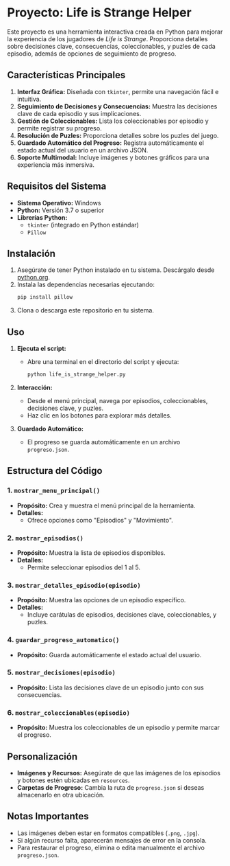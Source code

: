 # Proyecto: Life is Strange Helper

Este proyecto es una herramienta interactiva creada en Python para mejorar la experiencia de los jugadores de *Life is Strange*. Proporciona detalles sobre decisiones clave, consecuencias, coleccionables, y puzles de cada episodio, además de opciones de seguimiento de progreso.

## Características Principales

1. **Interfaz Gráfica:** Diseñada con `tkinter`, permite una navegación fácil e intuitiva.
2. **Seguimiento de Decisiones y Consecuencias:** Muestra las decisiones clave de cada episodio y sus implicaciones.
3. **Gestión de Coleccionables:** Lista los coleccionables por episodio y permite registrar su progreso.
4. **Resolución de Puzles:** Proporciona detalles sobre los puzles del juego.
5. **Guardado Automático del Progreso:** Registra automáticamente el estado actual del usuario en un archivo JSON.
6. **Soporte Multimodal:** Incluye imágenes y botones gráficos para una experiencia más inmersiva.

## Requisitos del Sistema

- **Sistema Operativo:** Windows
- **Python:** Versión 3.7 o superior
- **Librerías Python:**
  - `tkinter` (integrado en Python estándar)
  - `Pillow`

## Instalación

1. Asegúrate de tener Python instalado en tu sistema. Descárgalo desde [python.org](https://www.python.org/).
2. Instala las dependencias necesarias ejecutando:
   ```bash
   pip install pillow
   ```
3. Clona o descarga este repositorio en tu sistema.

## Uso

1. **Ejecuta el script:**
   - Abre una terminal en el directorio del script y ejecuta:
     ```bash
     python life_is_strange_helper.py
     ```

2. **Interacción:**
   - Desde el menú principal, navega por episodios, coleccionables, decisiones clave, y puzles.
   - Haz clic en los botones para explorar más detalles.

3. **Guardado Automático:**
   - El progreso se guarda automáticamente en un archivo `progreso.json`.

## Estructura del Código

### 1. `mostrar_menu_principal()`
- **Propósito:** Crea y muestra el menú principal de la herramienta.
- **Detalles:**
  - Ofrece opciones como "Episodios" y "Movimiento".

### 2. `mostrar_episodios()`
- **Propósito:** Muestra la lista de episodios disponibles.
- **Detalles:**
  - Permite seleccionar episodios del 1 al 5.

### 3. `mostrar_detalles_episodio(episodio)`
- **Propósito:** Muestra las opciones de un episodio específico.
- **Detalles:**
  - Incluye carátulas de episodios, decisiones clave, coleccionables, y puzles.

### 4. `guardar_progreso_automatico()`
- **Propósito:** Guarda automáticamente el estado actual del usuario.

### 5. `mostrar_decisiones(episodio)`
- **Propósito:** Lista las decisiones clave de un episodio junto con sus consecuencias.

### 6. `mostrar_coleccionables(episodio)`
- **Propósito:** Muestra los coleccionables de un episodio y permite marcar el progreso.

## Personalización

- **Imágenes y Recursos:** Asegúrate de que las imágenes de los episodios y botones estén ubicadas en `resources`.
- **Carpetas de Progreso:** Cambia la ruta de `progreso.json` si deseas almacenarlo en otra ubicación.

## Notas Importantes

- Las imágenes deben estar en formatos compatibles (`.png`, `.jpg`).
- Si algún recurso falta, aparecerán mensajes de error en la consola.
- Para restaurar el progreso, elimina o edita manualmente el archivo `progreso.json`.

